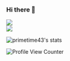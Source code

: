 ### Hi there 👋
<a href="https://github.com/primetime43">
  <img align="center" src="https://github-readme-stats.vercel.app/api/top-langs/?username=primetime43&layout=compact&theme=dark" />
</a>
<br>
<a href="https://github.com/primetime43">
  <img align="center" src="https://github-readme-stats.vercel.app/api?username=primetime43&show_icons=true&theme=dark" />
</a>

![primetime43's stats](https://github-readme-streak-stats.herokuapp.com/?user=primetime43&theme=dark&ring=e73737&currStreakNum=ffffff&hide_border=true&background=0E1118)

![Profile View Counter](https://komarev.com/ghpvc/?username=primetime43&color=brightgreen)

<!--
**primetime43/primetime43** is a ✨ _special_ ✨ repository because its `README.md` (this file) appears on your GitHub profile.
